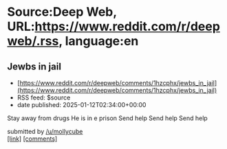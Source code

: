 # Source:Deep Web, URL:https://www.reddit.com/r/deepweb/.rss, language:en

## Jewbs in jail
 - [https://www.reddit.com/r/deepweb/comments/1hzcphx/jewbs_in_jail](https://www.reddit.com/r/deepweb/comments/1hzcphx/jewbs_in_jail)
 - RSS feed: $source
 - date published: 2025-01-12T02:34:00+00:00

<!-- SC_OFF --><div class="md"><p>Stay away from drugs He is in e prison Send help Send help Send help </p> </div><!-- SC_ON --> &#32; submitted by &#32; <a href="https://www.reddit.com/user/mollycube"> /u/mollycube </a> <br/> <span><a href="https://www.reddit.com/r/deepweb/comments/1hzcphx/jewbs_in_jail/">[link]</a></span> &#32; <span><a href="https://www.reddit.com/r/deepweb/comments/1hzcphx/jewbs_in_jail/">[comments]</a></span>

